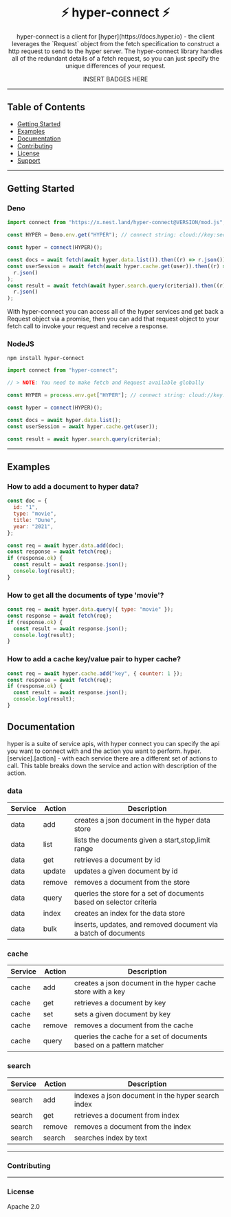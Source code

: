 <h1 align="center">⚡️ hyper-connect ⚡️</h1>
<p align="center">
hyper-connect is a client for [hyper](https://docs.hyper.io) - the client leverages the `Request` object from the fetch specification to construct a http request to send to the hyper server. The hyper-connect library handles all of the redundant details of a fetch request, so you can just specify the unique differences of your request.
</p>
<p align="center">
INSERT BADGES HERE
</p>

---

## Table of Contents

- [Getting Started](#getting-started)
- [Examples](#examples)
- [Documentation](#documentation)
- [Contributing](#contributing)
- [License](#license)
- [Support](#support)

---

## Getting Started

### Deno

```js
import connect from "https://x.nest.land/hyper-connect@VERSION/mod.js";

const HYPER = Deno.env.get("HYPER"); // connect string: cloud://key:secret@cloud.hyper.io/:app

const hyper = connect(HYPER)();

const docs = await fetch(await hyper.data.list()).then((r) => r.json());
const userSession = await fetch(await hyper.cache.get(user)).then((r) =>
  r.json()
);
const result = await fetch(await hyper.search.query(criteria)).then((r) =>
  r.json()
);
```

With hyper-connect you can access all of the hyper services and get back a
Request object via a promise, then you can add that request object to your fetch
call to invoke your request and receive a response.

### NodeJS

`npm install hyper-connect`

```js
import connect from "hyper-connect";

// > NOTE: You need to make fetch and Request available globally

const HYPER = process.env.get["HYPER"]; // connect string: cloud://key:secret@cloud.hyper.io/:app

const hyper = connect(HYPER)();

const docs = await hyper.data.list();
const userSession = await hyper.cache.get(user));

const result = await hyper.search.query(criteria);
```

---

## Examples

### How to add a document to hyper data?

```js
const doc = {
  id: "1",
  type: "movie",
  title: "Dune",
  year: "2021",
};

const req = await hyper.data.add(doc);
const response = await fetch(req);
if (response.ok) {
  const result = await response.json();
  console.log(result);
}
```

### How to get all the documents of type 'movie'?

```js
const req = await hyper.data.query({ type: "movie" });
const response = await fetch(req);
if (response.ok) {
  const result = await response.json();
  console.log(result);
}
```

### How to add a cache key/value pair to hyper cache?

```js
const req = await hyper.cache.add("key", { counter: 1 });
const response = await fetch(req);
if (response.ok) {
  const result = await response.json();
  console.log(result);
}
```

## Documentation

hyper is a suite of service apis, with hyper connect you can specify the api you
want to connect with and the action you want to perform.
hyper.[service].[action] - with each service there are a different set of
actions to call. This table breaks down the service and action with description
of the action.

### data

| Service | Action | Description                                                         |
| ------- | ------ | ------------------------------------------------------------------- |
| data    | add    | creates a json document in the hyper data store                     |
| data    | list   | lists the documents given a start,stop,limit range                  |
| data    | get    | retrieves a document by id                                          |
| data    | update | updates a given document by id                                      |
| data    | remove | removes a document from the store                                   |
| data    | query  | queries the store for a set of documents based on selector criteria |
| data    | index  | creates an index for the data store                                 |
| data    | bulk   | inserts, updates, and removed document via a batch of documents     |

### cache

| Service | Action | Description                                                         |
| ------- | ------ | ------------------------------------------------------------------- |
| cache   | add    | creates a json document in the hyper cache store with a key         |
| cache   | get    | retrieves a document by key                                         |
| cache   | set    | sets a given document by key                                        |
| cache   | remove | removes a document from the cache                                   |
| cache   | query  | queries the cache for a set of documents based on a pattern matcher |

### search

| Service | Action | Description                                       |
| ------- | ------ | ------------------------------------------------- |
| search  | add    | indexes a json document in the hyper search index |
| search  | get    | retrieves a document from index                   |
| search  | remove | removes a document from the index                 |
| search  | search | searches index by text                            |

---

### Contributing

---

### License

Apache 2.0
